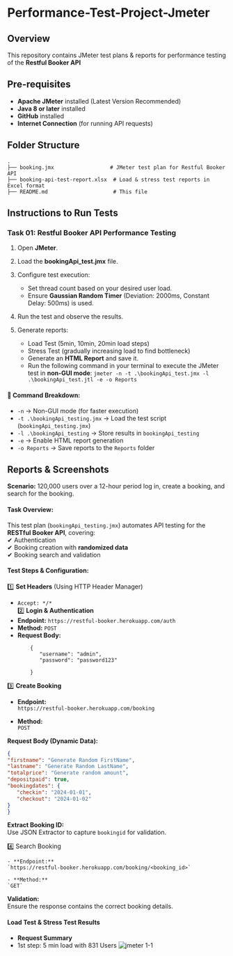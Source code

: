 # Performance-Test-Project-Jmeter
## Overview
This repository contains JMeter test plans & reports for performance testing of the **Restful Booker API**
## Pre-requisites
- **Apache JMeter** installed (Latest Version Recommended)
- **Java 8 or later** installed
- **GitHub** installed
- **Internet Connection** (for running API requests)

## Folder Structure
```
.
├── booking.jmx                  # JMeter test plan for Restful Booker API
├── booking-api-test-report.xlsx  # Load & stress test reports in Excel format
├── README.md                     # This file
```

## Instructions to Run Tests
### Task 01: Restful Booker API Performance Testing
1. Open **JMeter**.
2. Load the **bookingApi_test.jmx** file.
3. Configure test execution:
   - Set thread count based on your desired user load.
   - Ensure **Gaussian Random Timer** (Deviation: 2000ms, Constant Delay: 500ms) is used.

4. Run the test and observe the results.

5. Generate reports:
   - Load Test (5min, 10min, 20min load steps)
   - Stress Test (gradually increasing load to find bottleneck)
   - Generate an **HTML Report** and save it.
   - Run the following command in your terminal to execute the JMeter test in **non-GUI mode**: ``` jmeter -n -t .\bookingApi_test.jmx -l .\bookingApi_test.jtl -e -o Reports ```

#### 📌 Command Breakdown:
- `-n` → Non-GUI mode (for faster execution)  
- `-t .\bookingApi_testing.jmx` → Load the test script (`bookingApi_testing.jmx`)  
- `-l .\bookingApi_testing` → Store results in `bookingApi_testing`  
- `-e` → Enable HTML report generation  
- `-o Reports` → Save reports to the `Reports` folder  


## Reports & Screenshots
**Scenario:**
120,000 users over a 12-hour period log in, create a booking, and search for the
booking.

#### Task Overview: 
This test plan (`bookingApi_testing.jmx`) automates API testing for the **RESTful Booker API**, covering:  
✔ Authentication  
✔ Booking creation with **randomized data**  
✔ Booking search and validation  


#### Test Steps & Configuration: 
1️⃣ **Set Headers** (Using HTTP Header Manager)  
   - `Accept: */*`  
2️⃣ **Login & Authentication**  
   - **Endpoint:** `https://restful-booker.herokuapp.com/auth`  
   - **Method:** `POST`  
   - **Request Body:**  
     ``` json:
         {
            "username": "admin",
            "password": "password123"
      
         }
3️⃣ **Create Booking**

   - **Endpoint:**  
   `https://restful-booker.herokuapp.com/booking`
   
   - **Method:**  
   `POST`
   
   **Request Body (Dynamic Data):**  
   ```json
{
   "firstname": "Generate Random FirstName",
   "lastname": "Generate Random LastName",
   "totalprice": "Generate random amount",
   "depositpaid": true,
   "bookingdates": {
      "checkin": "2024-01-01",
      "checkout": "2024-01-02"
   }
}
```
**Extract Booking ID:**  
Use JSON Extractor to capture `bookingid` for validation.

4️⃣ Search Booking

    - **Endpoint:**  
    `https://restful-booker.herokuapp.com/booking/<booking_id>`

    - **Method:**  
    `GET`

**Validation:**  
Ensure the response contains the correct booking details.

#### Load Test & Stress Test Results
- **Request Summary**
 - 1st step: 5 min load with 831 Users ![jmeter 1-1](https://tinyurl.com/2clgvmw9)

